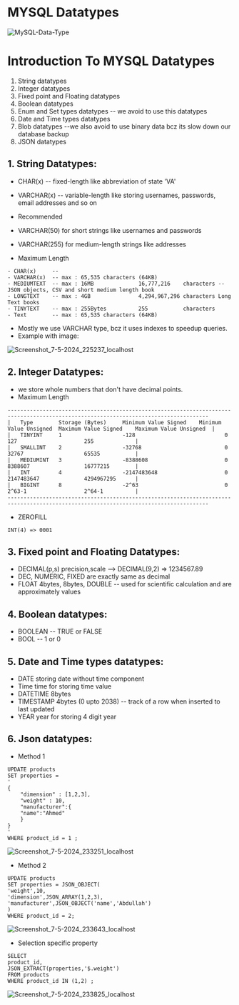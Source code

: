 # MYSQL Datatypes

![MySQL-Data-Type](https://github.com/Techwiz-Laraib/ultimate-mysql-bootcamp/assets/159939710/663bff24-95d9-4105-b950-287f0919f4c4)

# Introduction To MYSQL Datatypes

1. String datatypes
2. Integer datatypes
3. Fixed point and Floating datatypes
4. Boolean datatypes
5. Enum and Set types datatypes -- we avoid to use this datatypes
6. Date and Time types datatypes
7. Blob datatypes --we also avoid to use binary data bcz its slow down our database backup
8. JSON datatypes

## 1. String Datatypes:

- CHAR(x) -- fixed-length like abbreviation of state 'VA'

- VARCHAR(x) -- variable-length like storing usernames, passwords, email addresses and so on

- Recommended

- VARCHAR(50) for short strings like usernames and passwords

- VARCHAR(255) for medium-length strings like addresses

- Maximum Length

```
- CHAR(x)     --  
- VARCHAR(x)  -- max : 65,535 characters (64KB) 
- MEDIUMTEXT  -- max : 16MB              16,777,216    characters --JSON objects, CSV and short medium length book
- LONGTEXT    -- max : 4GB               4,294,967,296 characters Long Text books
- TINYTEXT    -- max : 255Bytes          255           characters
- Text        -- max : 65,535 characters (64KB)
```
- Mostly we use VARCHAR type, bcz it uses indexes to speedup queries.
- Example with image:
  
![Screenshot_7-5-2024_225237_localhost](https://github.com/Techwiz-Laraib/ultimate-mysql-bootcamp/assets/159939710/994abf94-781a-4d05-bc59-da3e872c1ba0)

  

## 2. Integer Datatypes:

- we store whole numbers that don't have decimal points.
- Maximum Length
```
-------------------------------------------------------------------------------------------------------------------------------------
|   Type	    Storage (Bytes)	    Minimum Value Signed	Minimum Value Unsigned	Maximum Value Signed	Maximum Value Unsigned  |
|   TINYINT 	1	                -128	                        0	                    127	                    255             |
|   SMALLINT	2	                -32768	                        0	                    32767	                65535           |
|   MEDIUMINT	3	                -8388608	                    0	                    8388607	                16777215        |
|   INT        	4	                -2147483648	                    0	                    2147483647	            4294967295      |
|   BIGINT  	8	                -2^63	                        0	                    2^63-1	                2^64-1          |
-------------------------------------------------------------------------------------------------------------------------------------
```
- ZEROFILL

```
INT(4) => 0001
```

## 3. Fixed point and Floating Datatypes:

- DECIMAL(p,s) precision,scale --> DECIMAL(9,2) => 1234567.89
- DEC, NUMERIC, FIXED are exactly same as decimal
- FLOAT 4bytes, 8bytes, DOUBLE -- used for scientific calculation and are approximately values

## 4. Boolean datatypes:

- BOOLEAN -- TRUE or FALSE
- BOOL -- 1 or 0
## 5. Date and Time types datatypes:


- DATE storing date without time component
- Time time for storing time value
- DATETIME 8bytes
- TIMESTAMP 4bytes (0 upto 2038) -- track of a row when inserted to last updated
- YEAR year for storing 4 digit year

## 6. Json datatypes:


- Method 1

```
UPDATE products
SET properties = 
'
{
	"dimension" : [1,2,3],
    "weight" : 10,
    "manufacturer":{
    "name":"Ahmed"
    }
}
'
WHERE product_id = 1 ;
```
![Screenshot_7-5-2024_233251_localhost](https://github.com/Techwiz-Laraib/ultimate-mysql-bootcamp/assets/159939710/c3c8e1bc-6351-4a9c-ae0d-e796365f8927)

- Method 2

```
UPDATE products
SET properties = JSON_OBJECT(
'weight',10,
'dimension',JSON_ARRAY(1,2,3),
'manufacturer',JSON_OBJECT('name','Abdullah')
)
WHERE product_id = 2;
```
![Screenshot_7-5-2024_233643_localhost](https://github.com/Techwiz-Laraib/ultimate-mysql-bootcamp/assets/159939710/9b42cbe5-e514-425a-bc18-999bbf2a09bd)

- Selection specific property

```
SELECT 
product_id,
JSON_EXTRACT(properties,'$.weight')
FROM products
WHERE product_id IN (1,2) ;
```
![Screenshot_7-5-2024_233825_localhost](https://github.com/Techwiz-Laraib/ultimate-mysql-bootcamp/assets/159939710/77bb360f-2d36-4b6a-a54c-d075278debc2)

